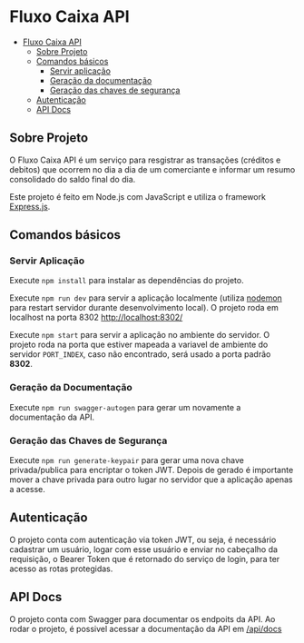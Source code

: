 # Fluxo Caixa API

- [Fluxo Caixa API](#fluxo-caixa-api)
  - [Sobre Projeto](#sobre-projeto)
  - [Comandos básicos](#comandos-básicos)
    - [Servir aplicação](#servir-aplicação)
    - [Geração da documentação](#geração-da-documentação)
    - [Geração das chaves de segurança](#geração-das-chaves-de-segurança)
  - [Autenticação](#autenticação)
  - [API Docs](#configuração-exemplo-do-proxy-reverso)

## Sobre Projeto

O Fluxo Caixa API é um serviço para resgistrar as transações (créditos e debitos) que ocorrem no dia a dia de um comerciante e informar um resumo consolidado do saldo final do dia.

Este projeto é feito em Node.js com JavaScript e utiliza o framework [Express.js](https://expressjs.com/pt-br/).

## Comandos básicos

### Servir Aplicação

Execute `npm install` para instalar as dependências do projeto.

Execute `npm run dev` para servir a aplicação localmente (utiliza [nodemon](https://nodemon.io/) para restart servidor durante desenvolvimento local). O projeto roda em localhost na porta 8302 [http://localhost:8302/](http://localhost:8302/)

Execute `npm start` para servir a aplicação no ambiente do servidor. O projeto roda na porta que estiver mapeada a variavel de ambiente do servidor `PORT_INDEX`, caso não encontrado, será usado a porta padrão **8302**.

### Geração da Documentação

Execute `npm run swagger-autogen` para gerar um novamente a documentação da API.

### Geração das Chaves de Segurança

Execute `npm run generate-keypair` para gerar uma nova chave privada/publica para encriptar o token JWT. Depois de gerado é importante mover a chave privada para outro lugar no servidor que a aplicação apenas a acesse.

## Autenticação

O projeto conta com autenticação via token JWT, ou seja, é necessário cadastrar um usuário, logar com esse usuário e enviar no cabeçalho da requisição, o Bearer Token que é retornado do serviço de login, para ter acesso as rotas protegidas.

## API Docs

O projeto conta com Swagger para documentar os endpoits da API. Ao rodar o projeto, é possivel acessar a documentação da API em [/api/docs](http://localhost:8302/api/docs)
